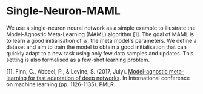 # Single-Neuron-MAML

We use a single-neuron neural network as a simple example to illustrate the Model-Agnostic Meta-Learning (MAML) algorithm [1]. The goal of MAML is to learn a good initialisation of $w$, the meta model's parameters. We define a dataset and aim to train the model to obtain a good initialisation that can quickly adapt to a new task using only few data samples and updates. This setting is also formalised as a few-shot learning problem.

[1]. Finn, C., Abbeel, P., & Levine, S. (2017, July). [Model-agnostic meta-learning for fast adaptation of deep networks](https://proceedings.mlr.press/v70/finn17a/finn17a.pdf). In International conference on machine learning (pp. 1126-1135). PMLR.
